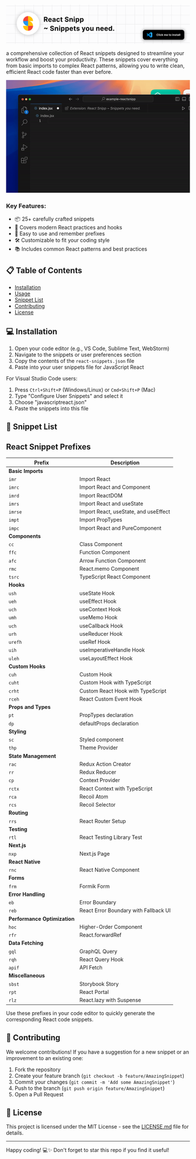 [![Install Now](/images/readmeheader.png)](https://marketplace.visualstudio.com/items?itemName=adityavijay21.ReactSnipp)

a comprehensive collection of React snippets designed to streamline your workflow and boost your productivity. These snippets cover everything from basic imports to complex React patterns, allowing you to write clean, efficient React code faster than ever before.

![GIF](/images/readmeuse.gif)

### Key Features:

- 📦 25+ carefully crafted snippets
- 🎯 Covers modern React practices and hooks
- 🧩 Easy to use and remember prefixes
- 🛠 Customizable to fit your coding style
- 📚 Includes common React patterns and best practices

## 📋 Table of Contents

- [Installation](#installation)
- [Usage](#usage)
- [Snippet List](#snippet-list)
- [Contributing](#contributing)
- [License](#license)

## 💻 Installation

1. Open your code editor (e.g., VS Code, Sublime Text, WebStorm)
2. Navigate to the snippets or user preferences section
3. Copy the contents of the `react-snippets.json` file
4. Paste into your user snippets file for JavaScript React

For Visual Studio Code users:

1. Press `Ctrl+Shift+P` (Windows/Linux) or `Cmd+Shift+P` (Mac)
2. Type "Configure User Snippets" and select it
3. Choose "javascriptreact.json"
4. Paste the snippets into this file

## 📜 Snippet List
## React Snippet Prefixes

| Prefix | Description |
|---|---|
| **Basic Imports** |  |
| `imr` | Import React |
| `imrc` | Import React and Component |
| `imrd` | Import ReactDOM |
| `imrs` | Import React and useState |
| `imrse` | Import React, useState, and useEffect |
| `impt` | Import PropTypes |
| `impc` | Import React and PureComponent |
| **Components** |  |
| `cc` | Class Component |
| `ffc` | Function Component |
| `afc` | Arrow Function Component |
| `rmc` | React.memo Component |
| `tsrc` | TypeScript React Component |
| **Hooks** |  |
| `ush` | useState Hook |
| `ueh` | useEffect Hook |
| `uch` | useContext Hook |
| `umh` | useMemo Hook |
| `uch` | useCallback Hook |
| `urh` | useReducer Hook |
| `urefh` | useRef Hook |
| `uih` | useImperativeHandle Hook |
| `uleh` | useLayoutEffect Hook |
| **Custom Hooks** |  |
| `cuh` | Custom Hook |
| `cuht` | Custom Hook with TypeScript |
| `crht` | Custom React Hook with TypeScript |
| `rceh` | React Custom Event Hook |
| **Props and Types** |  |
| `pt` | PropTypes declaration |
| `dp` | defaultProps declaration |
| **Styling** |  |
| `sc` | Styled component |
| `thp` | Theme Provider |
| **State Management** |  |
| `rac` | Redux Action Creator |
| `rr` | Redux Reducer |
| `cp` | Context Provider |
| `rctx` | React Context with TypeScript |
| `rca` | Recoil Atom |
| `rcs` | Recoil Selector |
| **Routing** |  |
| `rrs` | React Router Setup |
| **Testing** |  |
| `rtl` | React Testing Library Test |
| **Next.js** |  |
| `nxp` | Next.js Page |
| **React Native** |  |
| `rnc` | React Native Component |
| **Forms** |  |
| `frm` | Formik Form |
| **Error Handling** |  |
| `eb` | Error Boundary |
| `reb` | React Error Boundary with Fallback UI |
| **Performance Optimization** |  |
| `hoc` | Higher-Order Component |
| `rfr` | React.forwardRef |
| **Data Fetching** |  |
| `gql` | GraphQL Query |
| `rqh` | React Query Hook |
| `apif` | API Fetch |
| **Miscellaneous** |  |
| `sbst` | Storybook Story |
| `rpt` | React Portal |
| `rlz` | React.lazy with Suspense |

Use these prefixes in your code editor to quickly generate the corresponding React code snippets.

## 👥 Contributing

We welcome contributions! If you have a suggestion for a new snippet or an improvement to an existing one:

1. Fork the repository
2. Create your feature branch (`git checkout -b feature/AmazingSnippet`)
3. Commit your changes (`git commit -m 'Add some AmazingSnippet'`)
4. Push to the branch (`git push origin feature/AmazingSnippet`)
5. Open a Pull Request

## 📄 License

This project is licensed under the MIT License - see the [LICENSE.md](LICENSE.md) file for details.


---

Happy coding! 💻✨ Don't forget to star this repo if you find it useful!